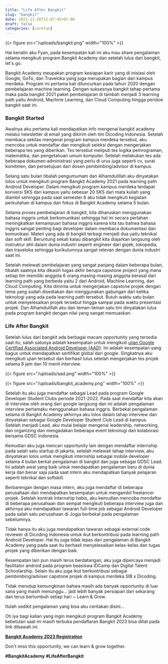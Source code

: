 ```yaml
---
title: "Life After Bangkit"
slug: "bangkit"
date: 2022-11-26T12:07:45+07:00
draft: false
categories: [coretan]
---
```


{{< figure src="/uploads/bangkit.png" width="100%" >}}

Hai kenalin aku Fyan, pada kesempatan kali ini aku mau share pengalaman selama mengikuti program Bangkit Academy dan setelah lulus dari bangkit, let's go.

Bangkit Academy meupakan program kesiapan karir yang di inisiasi oleh Google, GoTo, dan Traveloka yang juga merupakan bagian dari kampus merdeka. Program ini pertama kali diluncurkan pada tahun 2020 dengan pembelajaran machine learning. Dengan suksesnya bangkit tahap pertama maka pada bangkit 2021 paket pembelajaran di tambah menjadi 3 learning path yaitu Android, Machine Learning, dan Cloud Computing hingga peridoe bangkit saat ini.

### Bangkit Started

Awalnya aku pertama kali mendapatkan info mengenai bangkit academy melalui newsletter di email yang dikirim oleh tim Dicoding Indonesia. Setelah membaca sekilas mengenai program kampus merdeka tersebut, aku mencoba untuk mendaftar dan mengikuti seleksi dengan mengerjakan beberapa tes yang diberikan. Tes tersebut meliputi tes logika pemrograman, matematika, dan pengetahuan umum komputer. Setelah melakukan tes ada beberapa dokumen administrasi yang perlu di urus juga seperti cv, surat komitmen, dan persetujuan dari dosen pembimbing/advisor di kampus.

Selang satu bulan tibalah pengumumam dan Alhamdulillah aku dinyatakan lolos untuk mengikuti program Bangkit Academy 2021 pada learning path Android Developer. Dalam mengikuti program kampus merdeka terdapat konversi SKS dari kampus yaitu sebesar 20 SKS dari mata kuliah yang diambil sehingga pada saat semester 6 aku tidak mengikuti kegiatan perkuliahan di kampus dan fokus di Bangkit Academy selama 5 bulan.

Selama proses pembelajaran di bangkit, kita diharuskan menggunakan bahasa inggris untuk berkomunikasi sehingga hal ini secara perlahan meningkatkan kemampuan bahasa inggris karena kita tau bahwa bahasa inggris sangat penting bagi developer dalam membaca dokumentasi dan komunikasi. Materi yang ada di bangkit terbagi menjadi dua yaitu teknikal dan soft skill. Beruntung sekali kalau dibangkit kita diajarkan langsung oleh instruktur ahli dalam dunia industri seperti engineer dari gojek, tokopedia, dan traveloka sehingga kurikulumnya sangat relevan dengan dunia industri saat ini.

Setelah melewati pembelajaran yang sangat panjang dalam beberapa bulan, tibalah saatnya kita dikasih tugas akhir berupa capstone project yang mana setiap tim memiliki anggota 6 orang masing-masing anggota berasal dari learning path yang berbeda yaitu 2 dari Android, Machine Learning, dan Cloud Computing. Kita diminta untuk mengerjakan capstone projek dengan tema yang sudah disediakan dan menggunakan gabungan dari ketika teknologi yang ada pada learning path tersebut. Butuh waktu satu bulan untuk menyelesaikan projek tersebut hingga sampai pada waktu presentasi projek. Dan Alhamdulillah aku dan teman-teman satu tim dinyatakan lulus pada program bangkit dengan nilai yang sangat memuaskan.

### Life After Bangkit

Setelah lulus dari bangkit ada berbagai macam opportunity yang tersedia saat itu, salah satunya adalah kesempatan untuk mengikuti [ujian Google Certifiad Associated Android Developer (AAD)](https://medium.com/@ahmdsufyan/pengalaman-mengikuti-ujian-associate-android-developer-aad-ca00c3f96828). Ini adalah kesempatan yang bagus untuk mendapatkan sertifikat global dari google. Singkatnya aku mengikuti ujian tersebut dan berhasil lulus setelah mengerjakan tes projek selama 8 jam dan 10 menit interview.

{{< figure src="/uploads/aad.png" width="100%" >}}

{{< figure src="/uploads/bangkit_academy.png" width="100%" >}}

Setelah itu aku juga mendaftar sebagai Lead pada program Google Developer Student Clubs periode 2021-2022. Pada saat mendaftar kita akan di interview oleh orang dari google langsung dan ini adalah pengalaman interview pertamaku menggunakan bahasa inggris. Berbekal pengalaman selama di Bangkit Academy akhirnya aku lolos dalam tahap interview dan dinyatakan sebagai Google Developer Student Club Lead di kampus. Setelah menjadi Lead, aku mulai belajar mengenai leadership, networking, dan organizing dan mengadakan beberapa event teknologi dan kolaborasi bersama GDSC Indonesia.

Kemudian aku juga mencari opportunity lain dengan mendaftar internship pada salah satu startup di jakarta, setelah melewati tahap interview, aku dinyatakan lolos untuk mengikuti internship sebagai mobile developer selama 4 bulan berkat pengalaman di bangkit dan juga sebagai GDSC Lead. Ini adalah awal yang baik untuk mendapatkan pengalaman baru di dunia kerja dan benar saja pada saat intern aku mendapatkan banyak pelajaran seperti teknikal dan softskill.

Berbarengan dengan masa intern, aku juga mendaftar di beberapa perusahaan dan mendapatkan kesempatan untuk mengambil freelancer projek. Setelah kontrak Internship habis, aku kemudian mencoba mendaftar di beberapa perusahaan dan sempat mengikuti beberapa interview juga dan akhirnya aku mendapatkan tawaran full-time job sebagai Android Developer pada salah satu perusahaan di Jogja berbekal pada pengalaman sebelumnya.

Tidak hanya itu aku juga mendapatkan tawaran sebagai external code reviewer di Dicoding Indonesia untuk ikut berkontribusi pada learning path Android Developer. Hal itu juga tidak lepas dari pengalaman di Bangkit Academy yang pada saat itu berhasil menyelesaikan kelas-kelas dan tugas projek yang diberikan dengan baik.

Kesempatan lain pun masih terus berdatangan, aku juga dipercaya menjadi fasilitator android pada program beasiswa IDCamp dan Digital Talent Schoolarship. Selain itu aku juga ikut berkontribusi sebagai pembimbing/adviser capstone projek di kampus merdeka SIB x Dicoding.

Tidak menutup kemungkinan bahwa masih ada banyak opportunity di luar sana yang masih menunggu... jadi lebih banyak persiapan dari sekarang dan terus bertumbuh setiap hari ~ Learn & Grow.

Itulah sedikit pengalaman yang bisa aku ceritakan disini...

Oh iya bagi kalian yang ingin mengikuti program Bangkit Academy kebetulan saat ini masih terbuka pendaftaran Bangkit 2023 bisa diliat pada link dibawah ini.

**[Bangkit Academy 2023 Registration](https://grow.google/intl/id_id/bangkit/)**

Don't miss this opportunity, we can learn & grow together.

**#BangkitAcademy** **#LifeAfterBangkit**
